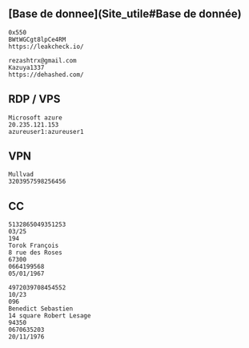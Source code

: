 
## __[Base de donnee](Site_utile#__Base de donnée__)__

```
0x550
BWtWGCgt8lpCe4RM 
https://leakcheck.io/
```

```
rezashtrx@gmail.com
Kazuya1337 
https://dehashed.com/
```


## __RDP / VPS__

```
Microsoft azure 
20.235.121.153
azureuser1:azureuser1
```



## __VPN__

```
Mullvad
3203957598256456
```


## __CC__

```
5132865049351253
03/25
194
Torok François 
8 rue des Roses
67300
0664199568
05/01/1967 
```

```
4972039708454552
10/23
096
Benedict Sebastien 
14 square Robert Lesage
94350
0670635203
20/11/1976
```

